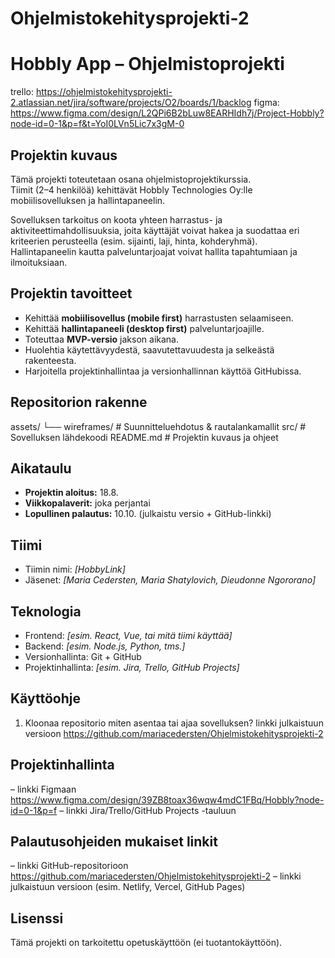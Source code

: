 # Ohjelmistokehitysprojekti-2

# Hobbly App – Ohjelmistoprojekti

trello: https://ohjelmistokehitysprojekti-2.atlassian.net/jira/software/projects/O2/boards/1/backlog
figma: https://www.figma.com/design/L2QPi6B2bLuw8EARHIdh7j/Project-Hobbly?node-id=0-1&p=f&t=YoI0LVn5Lic7x3gM-0

## Projektin kuvaus

Tämä projekti toteutetaan osana ohjelmistoprojektikurssia.  
Tiimit (2–4 henkilöä) kehittävät Hobbly Technologies Oy:lle mobiilisovelluksen ja hallintapaneelin.

Sovelluksen tarkoitus on koota yhteen harrastus- ja aktiviteettimahdollisuuksia, joita käyttäjät voivat hakea ja suodattaa eri kriteerien perusteella (esim. sijainti, laji, hinta, kohderyhmä).  
Hallintapaneelin kautta palveluntarjoajat voivat hallita tapahtumiaan ja ilmoituksiaan.

## Projektin tavoitteet

- Kehittää **mobiilisovellus (mobile first)** harrastusten selaamiseen.
- Kehittää **hallintapaneeli (desktop first)** palveluntarjoajille.
- Toteuttaa **MVP-versio** jakson aikana.
- Huolehtia käytettävyydestä, saavutettavuudesta ja selkeästä rakenteesta.
- Harjoitella projektinhallintaa ja versionhallinnan käyttöä GitHubissa.

## Repositorion rakenne

assets/
└── wireframes/ # Suunnitteluehdotus & rautalankamallit
src/ # Sovelluksen lähdekoodi
README.md # Projektin kuvaus ja ohjeet

## Aikataulu

- **Projektin aloitus:** 18.8.
- **Viikkopalaverit:** joka perjantai
- **Lopullinen palautus:** 10.10. (julkaistu versio + GitHub-linkki)

## Tiimi

- Tiimin nimi: _[HobbyLink]_
- Jäsenet: _[Maria Cedersten, Maria Shatylovich, Dieudonne Ngororano]_

## Teknologia

- Frontend: _[esim. React, Vue, tai mitä tiimi käyttää]_
- Backend: _[esim. Node.js, Python, tms.]_
- Versionhallinta: Git + GitHub
- Projektinhallinta: _[esim. Jira, Trello, GitHub Projects]_

## Käyttöohje

1. Kloonaa repositorio
   miten asentaa tai ajaa sovelluksen?
   linkki julkaistuun versioon https://github.com/mariacedersten/Ohjelmistokehitysprojekti-2

## Projektinhallinta

– linkki Figmaan https://www.figma.com/design/39ZB8toax36wqw4mdC1FBq/Hobbly?node-id=0-1&p=f
– linkki Jira/Trello/GitHub Projects -tauluun

## Palautusohjeiden mukaiset linkit

– linkki GitHub-repositorioon https://github.com/mariacedersten/Ohjelmistokehitysprojekti-2
– linkki julkaistuun versioon (esim. Netlify, Vercel, GitHub Pages)

## Lisenssi

Tämä projekti on tarkoitettu opetuskäyttöön (ei tuotantokäyttöön).
